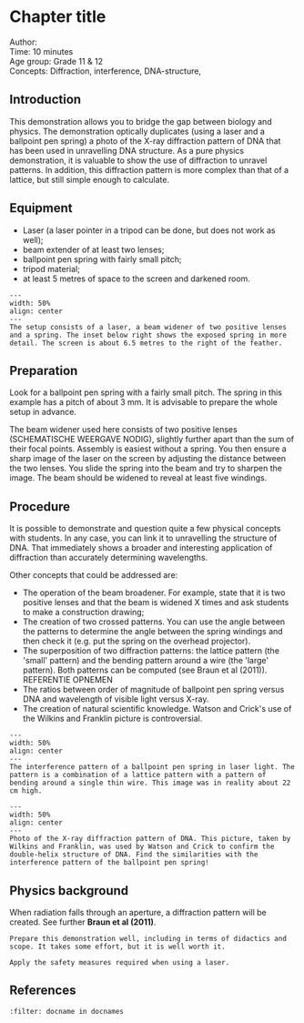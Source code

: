 

# Chapter title


Author:     \
Time:	10 minutes  	\
Age group:	Grade 11 & 12\
Concepts:	Diffraction, interference, DNA-structure,

## Introduction
This demonstration allows you to bridge the gap between biology and physics. The demonstration optically duplicates (using a laser and a ballpoint pen spring) a photo of the X-ray diffraction pattern of DNA that has been used in unravelling DNA structure. As a pure physics demonstration, it is valuable to show the use of diffraction to unravel patterns. In addition, this diffraction pattern is more complex than that of a lattice, but still simple enough to calculate.

## Equipment
* Laser (a laser pointer in a tripod can be done, but does not work as well); 
* beam extender of at least two lenses; 
* ballpoint pen spring with fairly small pitch; 
* tripod material; 
* at least 5 metres of space to the screen and darkened room.

```{figure} demo93_figure1.jpg
---
width: 50%
align: center
---
The setup consists of a laser, a beam widener of two positive lenses and a spring. The inset below right shows the exposed spring in more detail. The screen is about 6.5 metres to the right of the feather.
```

## Preparation
Look for a ballpoint pen spring with a fairly small pitch. The spring in this example has a pitch of about 3 mm. It is advisable to prepare the whole setup in advance.

The beam widener used here consists of two positive lenses (SCHEMATISCHE WEERGAVE NODIG), slightly further apart than the sum of their focal points. Assembly is easiest without a spring. You then ensure a sharp image of the laser on the screen by adjusting the distance between the two lenses. You slide the spring into the beam and try to sharpen the image. The beam should be widened to reveal at least five windings.

## Procedure
It is possible to demonstrate and question quite a few physical concepts with students. In any case, you can link it to unravelling the structure of DNA. That immediately shows a broader and interesting application of diffraction than accurately determining wavelengths.

Other concepts that could be addressed are:
- The operation of the beam broadener. For example, state that it is two positive lenses and that the beam is widened X times and ask students to make a construction drawing;
- The creation of two crossed patterns. You can use the angle between the patterns to determine the angle between the spring windings and then check it (e.g. put the spring on the overhead projector).
- The superposition of two diffraction patterns: the lattice pattern (the 'small' pattern) and the bending pattern around a wire (the 'large' pattern). Both patterns can be computed (see Braun et al (2011)). REFERENTIE OPNEMEN
- The ratios between order of magnitude of ballpoint pen spring versus DNA and wavelength of visible light versus X-ray.
- The creation of natural scientific knowledge. Watson and Crick's use of the Wilkins and Franklin picture is controversial.

```{figure} demo93_figure2a.jpg
---
width: 50%
align: center
---
The interference pattern of a ballpoint pen spring in laser light. The pattern is a combination of a lattice pattern with a pattern of bending around a single thin wire. This image was in reality about 22 cm high. 
```

```{figure} demo93_figure4.jpg
---
width: 50%
align: center
---
Photo of the X-ray diffraction pattern of DNA. This picture, taken by Wilkins and Franklin, was used by Watson and Crick to confirm the double-helix structure of DNA. Find the similarities with the interference pattern of the ballpoint pen spring!
```

## Physics background
When radiation falls through an aperture, a diffraction pattern will be created. See further **Braun et al (2011)**.

```{tip}
Prepare this demonstration well, including in terms of didactics and scope. It takes some effort, but it is well worth it.
```

```{warning}
Apply the safety measures required when using a laser.
```

## References
```{bibliography}
:filter: docname in docnames
```